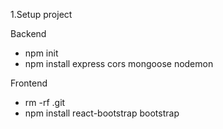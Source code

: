 1.Setup project

Backend

- npm init
- npm install express cors mongoose nodemon

Frontend

- rm -rf .git
- npm install react-bootstrap bootstrap
